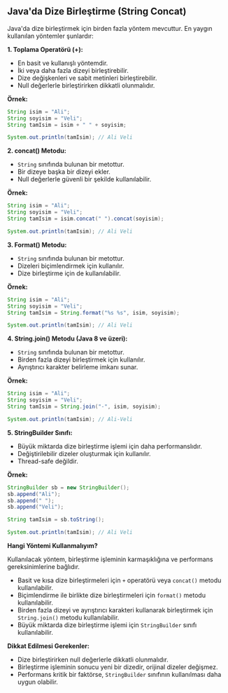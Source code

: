 ## Java'da Dize Birleştirme (String Concat)

Java'da dize birleştirmek için birden fazla yöntem mevcuttur. En yaygın kullanılan yöntemler şunlardır:

**1. Toplama Operatörü (+):**

* En basit ve kullanışlı yöntemdir.
* İki veya daha fazla dizeyi birleştirebilir.
* Dize değişkenleri ve sabit metinleri birleştirebilir.
* Null değerlerle birleştirirken dikkatli olunmalıdır.

**Örnek:**

```java
String isim = "Ali";
String soyisim = "Veli";
String tamIsim = isim + " " + soyisim;

System.out.println(tamIsim); // Ali Veli
```

**2. concat() Metodu:**

* `String` sınıfında bulunan bir metottur.
* Bir dizeye başka bir dizeyi ekler.
* Null değerlerle güvenli bir şekilde kullanılabilir.

**Örnek:**

```java
String isim = "Ali";
String soyisim = "Veli";
String tamIsim = isim.concat(" ").concat(soyisim);

System.out.println(tamIsim); // Ali Veli
```

**3. Format() Metodu:**

* `String` sınıfında bulunan bir metottur.
* Dizeleri biçimlendirmek için kullanılır.
* Dize birleştirme için de kullanılabilir.

**Örnek:**

```java
String isim = "Ali";
String soyisim = "Veli";
String tamIsim = String.format("%s %s", isim, soyisim);

System.out.println(tamIsim); // Ali Veli
```

**4. String.join() Metodu (Java 8 ve üzeri):**

* `String` sınıfında bulunan bir metottur.
* Birden fazla dizeyi birleştirmek için kullanılır.
* Ayrıştırıcı karakter belirleme imkanı sunar.

**Örnek:**

```java
String isim = "Ali";
String soyisim = "Veli";
String tamIsim = String.join("-", isim, soyisim);

System.out.println(tamIsim); // Ali-Veli
```

**5. StringBuilder Sınıfı:**

* Büyük miktarda dize birleştirme işlemi için daha performanslıdır.
* Değiştirilebilir dizeler oluşturmak için kullanılır.
* Thread-safe değildir.

**Örnek:**

```java
StringBuilder sb = new StringBuilder();
sb.append("Ali");
sb.append(" ");
sb.append("Veli");

String tamIsim = sb.toString();

System.out.println(tamIsim); // Ali Veli
```

**Hangi Yöntemi Kullanmalıyım?**

Kullanılacak yöntem, birleştirme işleminin karmaşıklığına ve performans gereksinimlerine bağlıdır.

* Basit ve kısa dize birleştirmeleri için `+` operatörü veya `concat()` metodu kullanılabilir.
* Biçimlendirme ile birlikte dize birleştirmeleri için `format()` metodu kullanılabilir.
* Birden fazla dizeyi ve ayrıştırıcı karakteri kullanarak birleştirmek için `String.join()` metodu kullanılabilir.
* Büyük miktarda dize birleştirme işlemi için `StringBuilder` sınıfı kullanılabilir.

**Dikkat Edilmesi Gerekenler:**

* Dize birleştirirken null değerlerle dikkatli olunmalıdır.
* Birleştirme işleminin sonucu yeni bir dizedir, orijinal dizeler değişmez.
* Performans kritik bir faktörse, `StringBuilder` sınıfının kullanılması daha uygun olabilir.
